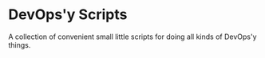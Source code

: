 # DevOps'y Scripts

A collection of convenient small little scripts for doing all kinds of DevOps'y things.